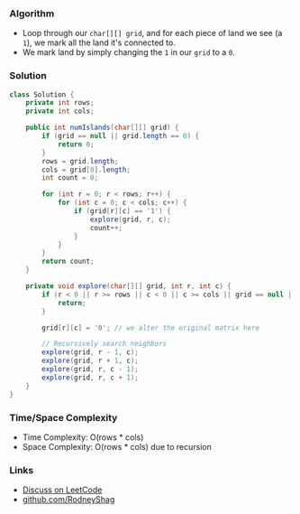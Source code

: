 ### Algorithm

- Loop through our `char[][] grid`, and for each piece of land we see (a `1`), we mark all the land it's connected to.
- We mark land by simply changing the `1` in our `grid` to a `0`.

### Solution

```java
class Solution {
    private int rows;
    private int cols;

    public int numIslands(char[][] grid) {
        if (grid == null || grid.length == 0) {
            return 0;
        }
        rows = grid.length;
        cols = grid[0].length;
        int count = 0;

        for (int r = 0; r < rows; r++) {
            for (int c = 0; c < cols; c++) {
                if (grid[r][c] == '1') {
                    explore(grid, r, c);
                    count++;
                }
            }
        }
        return count;
    }

    private void explore(char[][] grid, int r, int c) {
        if (r < 0 || r >= rows || c < 0 || c >= cols || grid == null || grid[r][c] == '0') {
            return;
        }

        grid[r][c] = '0'; // we alter the original matrix here

        // Recursively search neighbors
        explore(grid, r - 1, c);
        explore(grid, r + 1, c);
        explore(grid, r, c - 1);
        explore(grid, r, c + 1);
    }
}
```

### Time/Space Complexity

- Time Complexity: O(rows * cols)
- Space Complexity: O(rows * cols) due to recursion

### Links

- [Discuss on LeetCode](https://leetcode.com/problems/number-of-islands/discuss/304470)
- [github.com/RodneyShag](https://github.com/RodneyShag)

